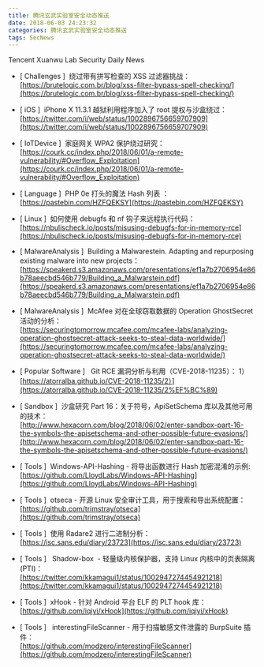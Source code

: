 ```yaml
---
title: 腾讯玄武实验室安全动态推送
date: 2018-06-03 24:23:32
categories: 腾讯玄武实验室安全动态推送
tags: SecNews
---
```


Tencent Xuanwu Lab Security Daily News  
* [ Challenges ]  绕过带有拼写检查的 XSS 过滤器挑战：   
[https://brutelogic.com.br/blog/xss-filter-bypass-spell-checking/](https://brutelogic.com.br/blog/xss-filter-bypass-spell-checking/)  

* [ iOS ]  iPhone X 11.3.1 越狱利用程序加入了 root 提权与沙盒绕过：   
[https://twitter.com/i/web/status/1002896756659707909](https://twitter.com/i/web/status/1002896756659707909)  

* [ IoTDevice ]  家庭网关 WPA2 保护绕过研究：   
[https://courk.cc/index.php/2018/06/01/a-remote-vulnerability/#Overflow_Exploitation](https://courk.cc/index.php/2018/06/01/a-remote-vulnerability/#Overflow_Exploitation)  

* [ Language ]  PHP 0e 打头的魔法 Hash 列表 ：   
[https://pastebin.com/HZFQEKSY](https://pastebin.com/HZFQEKSY)  

* [ Linux ]  如何使用 debugfs 和 nf 钩子来远程执行代码：   
[https://nbulischeck.io/posts/misusing-debugfs-for-in-memory-rce](https://nbulischeck.io/posts/misusing-debugfs-for-in-memory-rce)  

* [ MalwareAnalysis ]  Building a Malwarestein. Adapting and repurposing existing malware into new projects：   
[https://speakerd.s3.amazonaws.com/presentations/ef1a7b2706954e86b78aeecbd546b779/Building_a_Malwarstein.pdf](https://speakerd.s3.amazonaws.com/presentations/ef1a7b2706954e86b78aeecbd546b779/Building_a_Malwarstein.pdf)  

* [ MalwareAnalysis ]  McAfee 对在全球窃取数据的 Operation GhostSecret 活动的分析：   
[https://securingtomorrow.mcafee.com/mcafee-labs/analyzing-operation-ghostsecret-attack-seeks-to-steal-data-worldwide/](https://securingtomorrow.mcafee.com/mcafee-labs/analyzing-operation-ghostsecret-attack-seeks-to-steal-data-worldwide/)  

* [ Popular Software ]   Git RCE 漏洞分析与利用（CVE-2018-11235）： 1）  
[https://atorralba.github.io/CVE-2018-11235/2）](https://atorralba.github.io/CVE-2018-11235/2%EF%BC%89)  

* [ Sandbox ]  沙盒研究 Part 16：关于符号，ApiSetSchema 库以及其他可用的技术：   
[http://www.hexacorn.com/blog/2018/06/02/enter-sandbox-part-16-the-symbols-the-apisetschema-and-other-possible-future-evasions/](http://www.hexacorn.com/blog/2018/06/02/enter-sandbox-part-16-the-symbols-the-apisetschema-and-other-possible-future-evasions/)  

* [ Tools ]  Windows-API-Hashing - 将导出函数进行 Hash 加密混淆的示例:   
[https://github.com/LloydLabs/Windows-API-Hashing](https://github.com/LloydLabs/Windows-API-Hashing)  

* [ Tools ]  otseca - 开源 Linux 安全审计工具，用于搜索和导出系统配置：   
[https://github.com/trimstray/otseca](https://github.com/trimstray/otseca)  

* [ Tools ]  使用 Radare2 进行二进制分析：    
[https://isc.sans.edu/diary/23723](https://isc.sans.edu/diary/23723)  

* [ Tools ]   Shadow-box  - 轻量级内核保护器，支持 Linux 内核中的页表隔离(PTI)：   
[https://twitter.com/kkamagui1/status/1002947274454921218](https://twitter.com/kkamagui1/status/1002947274454921218)  

* [ Tools ]  xHook - 针对 Android 平台 ELF 的 PLT hook 库：    
[https://github.com/iqiyi/xHook](https://github.com/iqiyi/xHook)  

* [ Tools ]   interestingFileScanner - 用于扫描敏感文件泄露的 BurpSuite 插件：   
[https://github.com/modzero/interestingFileScanner](https://github.com/modzero/interestingFileScanner)  


